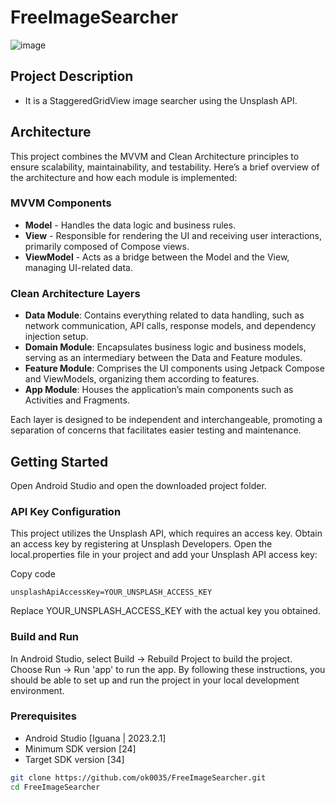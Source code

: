 # FreeImageSearcher
![image](https://github.com/ok0035/FreeImageSearcher/assets/19370688/ef32270e-16d4-47da-be7e-1e175989feaf)

## Project Description
- It is a StaggeredGridView image searcher using the Unsplash API.

## Architecture
This project combines the MVVM and Clean Architecture principles to ensure scalability, maintainability, and testability. Here’s a brief overview of the architecture and how each module is implemented:

### MVVM Components
- **Model** - Handles the data logic and business rules.
- **View** - Responsible for rendering the UI and receiving user interactions, primarily composed of Compose views.
- **ViewModel** - Acts as a bridge between the Model and the View, managing UI-related data.

### Clean Architecture Layers
- **Data Module**: Contains everything related to data handling, such as network communication, API calls, response models, and dependency injection setup.
- **Domain Module**: Encapsulates business logic and business models, serving as an intermediary between the Data and Feature modules.
- **Feature Module**: Comprises the UI components using Jetpack Compose and ViewModels, organizing them according to features.
- **App Module**: Houses the application’s main components such as Activities and Fragments.

Each layer is designed to be independent and interchangeable, promoting a separation of concerns that facilitates easier testing and maintenance.

## Getting Started
Open Android Studio and open the downloaded project folder.
### API Key Configuration
This project utilizes the Unsplash API, which requires an access key.
Obtain an access key by registering at Unsplash Developers.
Open the local.properties file in your project and add your Unsplash API access key:

Copy code


```unsplashApiAccessKey=YOUR_UNSPLASH_ACCESS_KEY```


Replace YOUR_UNSPLASH_ACCESS_KEY with the actual key you obtained.


### Build and Run
In Android Studio, select Build -> Rebuild Project to build the project.
Choose Run -> Run 'app' to run the app.
By following these instructions, you should be able to set up and run the project in your local development environment.


### Prerequisites
- Android Studio [Iguana | 2023.2.1]
- Minimum SDK version [24]
- Target SDK version [34]

```bash
git clone https://github.com/ok0035/FreeImageSearcher.git
cd FreeImageSearcher
